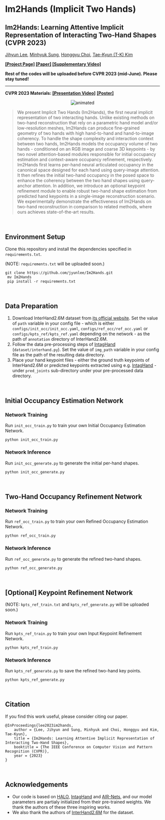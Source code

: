 # Im2Hands (Implicit Two Hands)
## Im2Hands: Learning Attentive Implicit Representation of Interacting Two-Hand Shapes (CVPR 2023) ##

[Jihyun Lee](https://jyunlee.github.io/), [Minhyuk Sung](https://mhsung.github.io/), [Honggyu Choi](https://honggyuchoi.github.io/), [Tae-Kyun (T-K) Kim](https://sites.google.com/view/tkkim/home)

**[\[Project Page\]](https://jyunlee.github.io/projects/implicit-two-hands) [\[Paper\]](https://arxiv.org/abs/2302.14348) [\[Supplementary Video\]](https://youtu.be/3yNGSRz564A)**

**Rest of the codes will be uploaded before CVPR 2023 (mid-June). Please stay tuned!**

---

**CVPR 2023 Materials: [\[Presentation Video\]](https://youtu.be/hBSeN222Um4)** **<a href="https://jyunlee.github.io/projects/implicit-two-hands/data/cvpr2023_poster.pdf" class="image fit" type="application/pdf">\[Poster\]</a>**

<p align="center">
  <img src="teaser.gif" alt="animated" />
</p>

> We present Implicit Two Hands (Im2Hands), the first neural implicit representation of two interacting hands. Unlike existing methods on two-hand reconstruction that rely on a parametric hand model and/or low-resolution meshes, Im2Hands can produce fine-grained geometry of two hands with high hand-to-hand and hand-to-image coherency. To handle the shape complexity and interaction context between two hands, Im2Hands models the occupancy volume of two hands - conditioned on an RGB image and coarse 3D keypoints - by two novel attention-based modules responsible for initial occupancy estimation and context-aware occupancy refinement, respectively. Im2Hands first learns per-hand neural articulated occupancy in the canonical space designed for each hand using query-image attention. It then refines the initial two-hand occupancy in the posed space to enhance the coherency between the two hand shapes using query-anchor attention. In addition, we introduce an optional keypoint refinement module to enable robust two-hand shape estimation from predicted hand keypoints in a single-image reconstruction scenario. We experimentally demonstrate the effectiveness of Im2Hands on two-hand reconstruction in comparison to related methods, where ours achieves state-of-the-art results.

&nbsp;

## Environment Setup  

Clone this repository and install the dependencies specified in `requirements.txt`.

(NOTE: `requirements.txt` will be uploaded soon.)

<pre><code>git clone https://github.com/jyunlee/Im2Hands.git
 mv Im2Hands
 pip install -r requirements.txt </pre></code>


&nbsp;

## Data Preparation 

1. Download InterHand2.6M dataset from [its official website](https://mks0601.github.io/InterHand2.6M/). Set the value of `path` variable in your config file - which is either `configs/init_occ/init_occ.yaml`, `configs/ref_occ/ref_occ.yaml` or `configs/kpts_ref/kpts_ref.yaml` depending on the network - as the path of `annotation` directory of InterHand2.6M.
2. Follow the data pre-processing steps of [IntagHand](https://github.com/Dw1010/IntagHand) (`dataset/interhand.py`). Set the value of `img_path` variable in your config file as the path of the resulting data directory.
3. Place your hand keypoint files - either the ground truth keypoints of InterHand2.6M or predicted keypoints extracted using e.g. [IntagHand](https://github.com/Dw1010/IntagHand) - under `pred_joints` sub-directory under your pre-processed data directory.

&nbsp;

## Initial Occupancy Estimation Network

### Network Training

Run `init_occ_train.py` to train your own Initial Occupancy Estimation Network.

<pre><code>python init_occ_train.py </pre></code>

### Network Inference

Run `init_occ_generate.py` to generate the initial per-hand shapes.

<pre><code>python init_occ_generate.py </pre></code>

&nbsp;

## Two-Hand Occupancy Refinement Network

### Network Training

Run `ref_occ_train.py` to train your own Refined Occupancy Estimation Network.

<pre><code>python ref_occ_train.py </pre></code>

### Network Inference

Run `ref_occ_generate.py` to generate the refined two-hand shapes.

<pre><code>python ref_occ_generate.py </pre></code>

&nbsp;

## [Optional] Keypoint Refinement Network

(NOTE: `kpts_ref_train.txt` and `kpts_ref_generate.py` will be uploaded soon.)

### Network Training

Run `kpts_ref_train.py` to train your own Input Keypoint Refinement Network.

<pre><code>python kpts_ref_train.py </pre></code>

### Network Inference

Run `kpts_ref_generate.py` to save the refined two-hand key points.

<pre><code>python kpts_ref_generate.py </pre></code>

&nbsp;

## Citation

If you find this work useful, please consider citing our paper.

```
@InProceedings{lee2023im2hands,
    author = {Lee, Jihyun and Sung, Minhyuk and Choi, Honggyu and Kim, Tae-Kyun},
    title = {Im2Hands: Learning Attentive Implicit Representation of Interacting Two-Hand Shapes},
    booktitle = {The IEEE Conference on Computer Vision and Pattern Recognition (CVPR)},
    year = {2023}
}
```

&nbsp;

## Acknowledgements

 - Our code is based on [HALO](https://github.com/korrawe/halo), [IntagHand](https://github.com/Dw1010/IntagHand) and [AIR-Nets](https://github.com/SimonGiebenhain/AIR-Nets), and our model parameters are partialy initialized from their pre-trained weights. We thank the authors of these three inspiring works.
 - We also thank the authors of [InterHand2.6M](https://mks0601.github.io/InterHand2.6M/) for the dataset.
